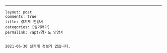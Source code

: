 ---
    layout: post
    comments: true
    title: 경기도 안양시
    categories: [실거래가]
    permalink: /apt/경기도 안양시
    ---

    2021-06-30 실거래 정보가 없습니다.

    